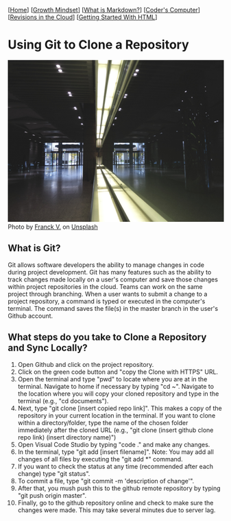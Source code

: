 [[Home](README.md)] [[Growth Mindset](growthmindset.md)] [[What is Markdown?](learning_markdown.md)] [[Coder's Computer](coders_computer.md)] [[Revisions in the Cloud](revisions_in_the_cloud.md)] [[Getting Started With HTML](gettingstartedwithhtml.md)]
# Using Git to Clone a Repository
![picture of parallel shining lights](images/clone.jpg)
<span>Photo by <a href="https://unsplash.com/@franckinjapan?utm_source=unsplash&amp;utm_medium=referral&amp;utm_content=creditCopyText">Franck V.</a> on <a href="https://unsplash.com/s/photos/clone?utm_source=unsplash&amp;utm_medium=referral&amp;utm_content=creditCopyText">Unsplash</a></span>
## What is Git?
Git allows software developers the ability to manage changes in code during project development. Git has many features such as the ability to track changes made locally on a user's computer and save those changes within project repositories in the cloud.  Teams can work on the same project through branching.  When a user wants to submit a change to a project repository, a command is typed or executed in the computer's terminal. The command saves the file(s) in the master branch in the user's Github account.

## What steps do you take to Clone a Repository and Sync Locally?
1. Open Github and click on the project repository.
2. Click on the green code button and "copy the Clone with HTTPS" URL.
3. Open the terminal and type "pwd" to locate where you are at in the terminal.  Navigate to home if necessary by typing "cd ~".  Navigate to the location where you will copy your cloned repository and type in the terminal (e.g., "cd documents").
3. Next, type "git clone [insert copied repo link]".  This makes a copy of the repository in your current location in the terminal.  If you want to clone within a directory/folder, type the name of the chosen folder immediately after the cloned URL (e.g., "git clone (insert github clone repo link) (insert directory name)")
4. Open Visual Code Studio by typing "code ." and make any changes.  
6. In the terminal, type "git add [insert filename]".  Note:  You may add all changes of all files by executing the "git add *" command.
7. If you want to check the status at any time (recommended after each change) type "git status".
8. To commit a file, type "git commit -m 'description of change'".
9. After that, you mush push this to the github remote repository by typing "git push origin master".
10. Finally, go to the github repository online and check to make sure the changes were made.  This may take several minutes due to server lag.

